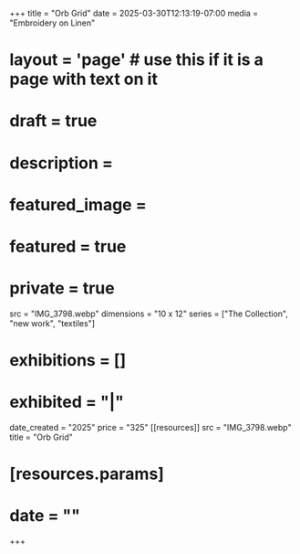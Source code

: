 +++
title = "Orb Grid"
date = 2025-03-30T12:13:19-07:00
media = "Embroidery on Linen"
# layout = 'page' # use this if it is a page with text on it
# draft = true
# description = 
# featured_image = 
# featured = true
# private = true
src = "IMG_3798.webp"
dimensions = "10 x 12"
series = ["The Collection", "new work", "textiles"]
# exhibitions = []
# exhibited = "|"
date_created = "2025"
price = "325"
[[resources]]
  src = "IMG_3798.webp"
  title = "Orb Grid"
#   [resources.params]
#   date = ""
+++